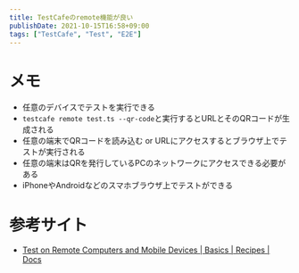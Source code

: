 ```yaml
---
title: TestCafeのremote機能が良い
publishDate: 2021-10-15T16:58+09:00
tags: ["TestCafe", "Test", "E2E"]
---
```


# メモ

- 任意のデバイスでテストを実行できる
- `testcafe remote test.ts --qr-code`と実行するとURLとそのQRコードが生成される
- 任意の端末でQRコードを読み込む or URLにアクセスするとブラウザ上でテストが実行される
- 任意の端末はQRを発行しているPCのネットワークにアクセスできる必要がある
- iPhoneやAndroidなどのスマホブラウザ上でテストができる

# 参考サイト

- [Test on Remote Computers and Mobile Devices | Basics | Recipes | Docs](https://testcafe.io/documentation/402807/recipes/basics/test-on-remote-computers-and-mobile-devices)
